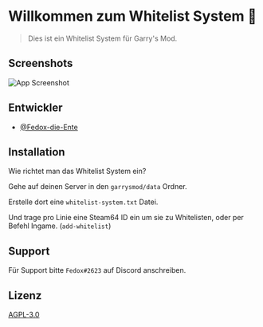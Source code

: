 
# Willkommen zum Whitelist System 👋

> Dies ist ein Whitelist System für Garry's Mod.


## Screenshots

![App Screenshot](https://i.imgur.com/obhIWia.png)


## Entwickler

- [@Fedox-die-Ente](https://www.github.com/Fedox-die-Ente)


## Installation

Wie richtet man das Whitelist System ein?

Gehe auf deinen Server in den `garrysmod/data` Ordner.

Erstelle dort eine `whitelist-system.txt` Datei.

Und trage pro Linie eine Steam64 ID ein um sie zu Whitelisten, oder per Befehl Ingame. (`add-whitelist`)

## Support

Für Support bitte `Fedox#2623` auf Discord anschreiben.


## Lizenz

[AGPL-3.0](https://choosealicense.com/licenses/agpl-3.0/)

